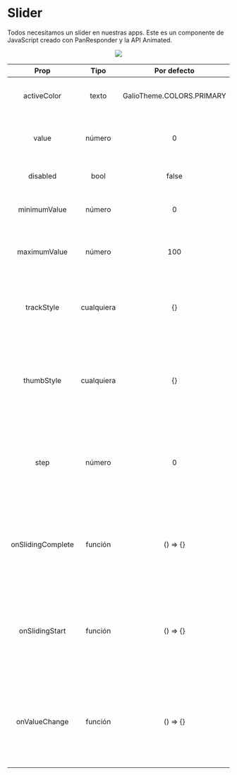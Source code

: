# Slider

Todos necesitamos un slider en nuestras apps. Este es un componente de JavaScript creado con PanResponder y la API Animated.

<p align="center">
 <img src="https://i.imgur.com/sp42kcd.png" />
</p>

|       Prop        |    Tipo    |        Por defecto        |                                               Descripción                                               |
| :---------------: | :--------: | :-----------------------: | :-----------------------------------------------------------------------------------------------------: |
|    activeColor    |   texto    | GalioTheme.COLORS.PRIMARY |                               Esto establece el color activo del slider.                                |
|       value       |   número   |             0             |                        El valor inicial en el que el slider estará posicionado.                         |
|     disabled      |    bool    |           false           |                                     Esta prop desactiva el slider.                                      |
|   minimumValue    |   número   |             0             |                                  Establece el valor mínimo del Slider.                                  |
|   maximumValue    |   número   |            100            |                                Establece el valor máximo para el slider.                                |
|    trackStyle     | cualquiera |            {}             |                  Pasando un objeto puedes aplicar el estilo del recorrido del slider.                   |
|    thumbStyle     | cualquiera |            {}             |       Pasando un objeto puedes establecer el estilo del botón (el círculo que mueves) del slider.       |
|       step        |   número   |             0             | Esto es un marcador de intervalos. Con esto puedes fijar los valores por los que puede pasar el slider. |
| onSlidingComplete |  función   |         () => {}          |         Pasando una función flecha puedes decidir qué pasará cuando el slider llegué al final.          |
|  onSlidingStart   |  función   |         () => {}          |        Pasando una función flecha puedes decidir qué pasará cuando el slider empiece a moverse.         |
|   onValueChange   |  función   |         () => {}          |        Pasando una función flecha puede decidir qué pasará mientras el slider se esté moviendo.         |
